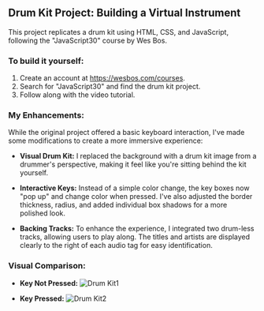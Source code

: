 ## Drum Kit Project: Building a Virtual Instrument
This project replicates a drum kit using HTML, CSS, and JavaScript, following the "JavaScript30" course by Wes Bos.

### To build it yourself:
1. Create an account at https://wesbos.com/courses.
2. Search for "JavaScript30" and find the drum kit project.
3. Follow along with the video tutorial.

### My Enhancements:
While the original project offered a basic keyboard interaction, I've made some modifications to create a more immersive experience:

- **Visual Drum Kit:** I replaced the background with a drum kit image from a drummer's perspective, making it feel like you're sitting behind the kit yourself.

- **Interactive Keys:** Instead of a simple color change, the key boxes now "pop up" and change color when pressed. I've also adjusted the border thickness, radius, and added individual box shadows for a more polished look.

- **Backing Tracks:** To enhance the experience, I integrated two drum-less tracks, allowing users to play along. The titles and artists are displayed clearly to the right of each audio tag for easy identification.

### Visual Comparison:
- **Key Not Pressed:**
![Drum Kit1](/images/drum-kit1.png)

- **Key Pressed:**
![Drum Kit2](/images/drum-kit2.png)